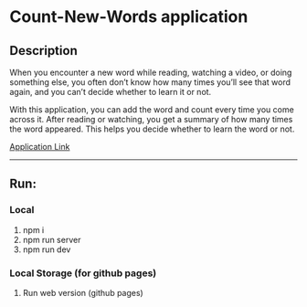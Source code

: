 # Count-New-Words application

## Description

When you encounter a new word while reading, watching a video, or doing something else, you often don’t know how many times you’ll see that word again, and you can’t decide whether to learn it or not.

With this application, you can add the word and count every time you come across it. After reading or watching, you get a summary of how many times the word appeared. This helps you decide whether to learn the word or not.

[Application Link](https://yaroslavshilov.github.io/Count-New-Words/)

---

## Run:
### Local
1. npm i
2. npm run server
3. npm run dev

### Local Storage (for github pages)
1. Run web version (github pages)
